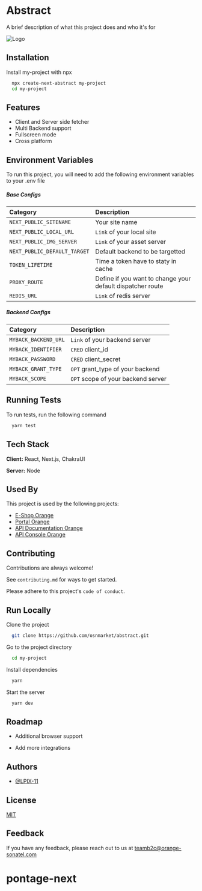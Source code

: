 # Abstract

A brief description of what this project does and who it's for

![Logo](https://dev-to-uploads.s3.amazonaws.com/uploads/articles/th5xamgrr6se0x5ro4g6.png)

## Installation

Install my-project with npx

```bash
  npx create-next-abstract my-project
  cd my-project
```

## Features

- Client and Server side fetcher
- Multi Backend support
- Fullscreen mode
- Cross platform

## Environment Variables

To run this project, you will need to add the following environment variables to your .env file

##### Base Configs

| Category                     | Description                                                |
| :--------------------------- | :--------------------------------------------------------- |
| `NEXT_PUBLIC_SITENAME`       | Your site name                                             |
| `NEXT_PUBLIC_LOCAL_URL`      | `Link` of your local site                                  |
| `NEXT_PUBLIC_IMG_SERVER`     | `Link` of your asset server                                |
| `NEXT_PUBLIC_DEFAULT_TARGET` | Default backend to be targetted                            |
| `TOKEN_LIFETIME`             | Time a token have to staty in cache                        |
| `PROXY_ROUTE`                | Define if you want to change your default dispatcher route |
| `REDIS_URL`                  | `Link` of redis server                                     |

##### Backend Configs

| Category             | Description                        |
| :------------------- | :--------------------------------- |
| `MYBACK_BACKEND_URL` | `Link` of your backend server      |
| `MYBACK_IDENTIFIER`  | `CRED` client_id                   |
| `MYBACK_PASSWORD`    | `CRED` client_secret               |
| `MYBACK_GRANT_TYPE`  | `OPT` grant_type of your backend   |
| `MYBACK_SCOPE`       | `OPT` scope of your backend server |

## Running Tests

To run tests, run the following command

```bash
  yarn test
```

## Tech Stack

**Client:** React, Next.js, ChakraUI

**Server:** Node

## Used By

This project is used by the following projects:

- [E-Shop Orange](https://boutique.orange.sn)
- [Portal Orange](https://orange.sn)
- [API Documentation Orange](https://developer.orange-sonatel.com)
- [API Console Orange](https://developer.orange-sonatel.com)

## Contributing

Contributions are always welcome!

See `contributing.md` for ways to get started.

Please adhere to this project's `code of conduct`.

## Run Locally

Clone the project

```bash
  git clone https://github.com/osnmarket/abstract.git
```

Go to the project directory

```bash
  cd my-project
```

Install dependencies

```bash
  yarn
```

Start the server

```bash
  yarn dev
```

## Roadmap

- Additional browser support

- Add more integrations

## Authors

- [@LPIX-11](https://www.github.com/LPIX-11)

## License

[MIT](https://choosealicense.com/licenses/mit/)

## Feedback

If you have any feedback, please reach out to us at teamb2c@orange-sonatel.com
# pontage-next
